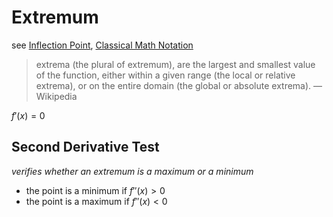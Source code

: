 # Extremum

see [Inflection Point](Inflection%20Point%20018d0f66b0664d09a83dc7f0aa009242.md), [Classical Math Notation](Classical%20Math%20Notation%20eb53679093ce497baa118d7bfde14d6c.md)

> extrema (the plural of extremum), are the largest and smallest value of the function, either within a given range (the local or relative extrema), or on the entire domain (the global or absolute extrema). — Wikipedia
> 

$f'(x) = 0$

## Second Derivative Test

*verifies whether an extremum is a maximum or a minimum*

- the point is a minimum if $f''(x) > 0$
- the point is a maximum if $f''(x) < 0$